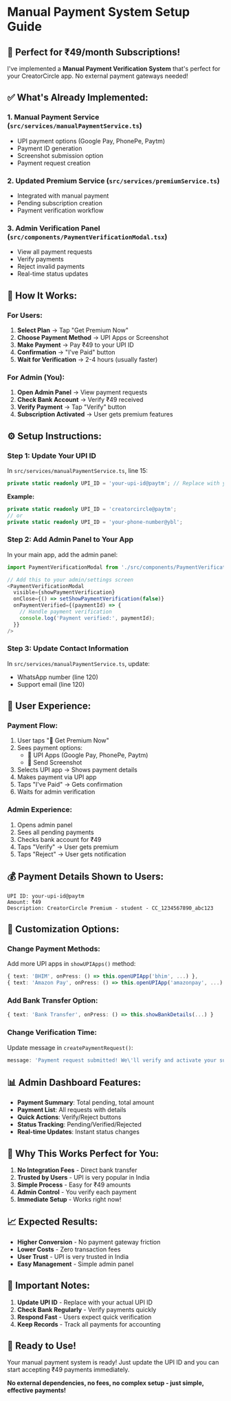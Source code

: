# Manual Payment System Setup Guide

## 🎯 **Perfect for ₹49/month Subscriptions!**

I've implemented a **Manual Payment Verification System** that's perfect for your CreatorCircle app. No external payment gateways needed!

## ✅ **What's Already Implemented:**

### 1. **Manual Payment Service** (`src/services/manualPaymentService.ts`)
- UPI payment options (Google Pay, PhonePe, Paytm)
- Payment ID generation
- Screenshot submission option
- Payment request creation

### 2. **Updated Premium Service** (`src/services/premiumService.ts`)
- Integrated with manual payment
- Pending subscription creation
- Payment verification workflow

### 3. **Admin Verification Panel** (`src/components/PaymentVerificationModal.tsx`)
- View all payment requests
- Verify payments
- Reject invalid payments
- Real-time status updates

## 🚀 **How It Works:**

### **For Users:**
1. **Select Plan** → Tap "Get Premium Now"
2. **Choose Payment Method** → UPI Apps or Screenshot
3. **Make Payment** → Pay ₹49 to your UPI ID
4. **Confirmation** → "I've Paid" button
5. **Wait for Verification** → 2-4 hours (usually faster)

### **For Admin (You):**
1. **Open Admin Panel** → View payment requests
2. **Check Bank Account** → Verify ₹49 received
3. **Verify Payment** → Tap "Verify" button
4. **Subscription Activated** → User gets premium features

## ⚙️ **Setup Instructions:**

### **Step 1: Update Your UPI ID**
In `src/services/manualPaymentService.ts`, line 15:
```typescript
private static readonly UPI_ID = 'your-upi-id@paytm'; // Replace with your actual UPI ID
```

**Example:**
```typescript
private static readonly UPI_ID = 'creatorcircle@paytm';
// or
private static readonly UPI_ID = 'your-phone-number@ybl';
```

### **Step 2: Add Admin Panel to Your App**
In your main app, add the admin panel:
```typescript
import PaymentVerificationModal from './src/components/PaymentVerificationModal';

// Add this to your admin/settings screen
<PaymentVerificationModal
  visible={showPaymentVerification}
  onClose={() => setShowPaymentVerification(false)}
  onPaymentVerified={(paymentId) => {
    // Handle payment verification
    console.log('Payment verified:', paymentId);
  }}
/>
```

### **Step 3: Update Contact Information**
In `src/services/manualPaymentService.ts`, update:
- WhatsApp number (line 120)
- Support email (line 120)

## 📱 **User Experience:**

### **Payment Flow:**
1. User taps "🚀 Get Premium Now"
2. Sees payment options:
   - 📱 UPI Apps (Google Pay, PhonePe, Paytm)
   - 📸 Send Screenshot
3. Selects UPI app → Shows payment details
4. Makes payment via UPI app
5. Taps "I've Paid" → Gets confirmation
6. Waits for admin verification

### **Admin Experience:**
1. Opens admin panel
2. Sees all pending payments
3. Checks bank account for ₹49
4. Taps "Verify" → User gets premium
5. Taps "Reject" → User gets notification

## 💰 **Payment Details Shown to Users:**

```
UPI ID: your-upi-id@paytm
Amount: ₹49
Description: CreatorCircle Premium - student - CC_1234567890_abc123
```

## 🔧 **Customization Options:**

### **Change Payment Methods:**
Add more UPI apps in `showUPIApps()` method:
```typescript
{ text: 'BHIM', onPress: () => this.openUPIApp('bhim', ...) },
{ text: 'Amazon Pay', onPress: () => this.openUPIApp('amazonpay', ...) },
```

### **Add Bank Transfer Option:**
```typescript
{ text: 'Bank Transfer', onPress: () => this.showBankDetails(...) }
```

### **Change Verification Time:**
Update message in `createPaymentRequest()`:
```typescript
message: 'Payment request submitted! We\'ll verify and activate your subscription within 1-2 hours.'
```

## 📊 **Admin Dashboard Features:**

- **Payment Summary**: Total pending, total amount
- **Payment List**: All requests with details
- **Quick Actions**: Verify/Reject buttons
- **Status Tracking**: Pending/Verified/Rejected
- **Real-time Updates**: Instant status changes

## 🎯 **Why This Works Perfect for You:**

1. **No Integration Fees** - Direct bank transfer
2. **Trusted by Users** - UPI is very popular in India
3. **Simple Process** - Easy for ₹49 amounts
4. **Admin Control** - You verify each payment
5. **Immediate Setup** - Works right now!

## 📈 **Expected Results:**

- **Higher Conversion** - No payment gateway friction
- **Lower Costs** - Zero transaction fees
- **User Trust** - UPI is very trusted in India
- **Easy Management** - Simple admin panel

## 🚨 **Important Notes:**

1. **Update UPI ID** - Replace with your actual UPI ID
2. **Check Bank Regularly** - Verify payments quickly
3. **Respond Fast** - Users expect quick verification
4. **Keep Records** - Track all payments for accounting

## 🎉 **Ready to Use!**

Your manual payment system is ready! Just update the UPI ID and you can start accepting ₹49 payments immediately.

**No external dependencies, no fees, no complex setup - just simple, effective payments!**
